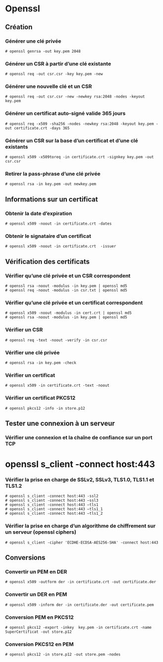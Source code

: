 # Openssl

## Création

### Générer une clé privée

    # openssl genrsa -out key.pem 2048

### Générer un CSR à partir d’une clé existante

    # openssl req -out csr.csr -key key.pem -new

### Générer une nouvelle clé et un CSR

    # openssl req -out csr.csr -new -newkey rsa:2048 -nodes -keyout key.pem

### Générer un certificat auto-signé valide 365 jours

    # openssl req -x509 -sha256 -nodes -newkey rsa:2048 -keyout key.pem -out certificate.crt -days 365

### Générer un CSR sur la base d’un certificat et d’une clé existants

    # openssl x509 -x509toreq -in certificate.crt -signkey key.pem -out csr.csr

### Retirer la pass-phrase d’une clé privée

    # openssl rsa -in key.pem -out newkey.pem

## Informations sur un certificat

### Obtenir la date d’expiration

    # openssl x509 -noout -in certificate.crt -dates

### Obtenir le signataire d’un certificat

    # openssl x509 -noout -in certificate.crt  -issuer

## Vérification des certificats

### Vérifier qu’une clé privée et un CSR correspondent

    # openssl rsa -noout -modulus -in key.pem | openssl md5
    # openssl req -noout -modulus -in csr.txt | openssl md5

### Vérifier qu’une clé privée et un certificat correspondent

    # openssl x509 -noout -modulus -in cert.crt | openssl md5
    # openssl rsa -noout -modulus -in key.pem | openssl md5

### Vérifier un CSR

    # openssl req -text -noout -verify -in csr.csr

### Vérifier une clé privée

    # openssl rsa -in key.pem -check

### Vérifier un certificat

    # openssl x509 -in certificate.crt -text -noout

### Vérifier un certificat PKCS12

    # openssl pkcs12 -info -in store.p12

## Tester une connexion à un serveur

### Vérifier une connexion et la chaîne de confiance sur un port TCP

   # openssl s_client -connect host:443

### Vérifier la prise en charge de SSLv2, SSLv3, TLS1.0, TLS1.1 et TLS1.2

    # openssl s_client -connect host:443 -ssl2
    # openssl s_client -connect host:443 –ssl3
    # openssl s_client -connect host:443 –tls1
    # openssl s_client -connect host:443 –tls1_1
    # openssl s_client -connect host:443 –tls1_2

### Vérifier la prise en charge d’un algorithme de chiffrement sur un serveur (openssl ciphers)

    # openssl s_client -cipher 'ECDHE-ECDSA-AES256-SHA' -connect host:443

## Conversions

### Convertir un PEM en DER

    # openssl x509 -outform der -in certificate.crt -out certificate.der

### Convertir un DER en PEM

    # openssl x509 -inform der -in certificate.der -out certificate.pem

### Conversion PEM en PKCS12

    # openssl pkcs12 -export -inkey  key.pem -in certificate.crt -name SuperCertificat -out store.p12

### Conversion PKCS12 en PEM

    # openssl pkcs12 -in store.p12 -out store.pem -nodes
